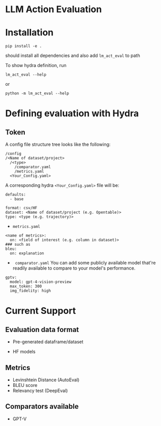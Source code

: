 # LLM Action Evaluation

# Installation
```
pip install -e .
```
should install all dependencies and also add `lm_act_eval` to path

To show hydra definition, run
``` 
lm_act_eval --help
```
or 
```
python -m lm_act_eval --help
```

# Defining evaluation with Hydra
## Token 
A config file structure tree looks like the following:
``` example file structure
/config
/<Name of dataset/project>
  /<type>
    /comparator.yaml
    /metrics.yaml
  <Your_Config.yaml>
```
A corresponding hydra `<Your_Config.yaml>` file will be:
```
defaults:
  - base
  
format: csv/HF
dataset: <Name of dataset/project (e.g. Opentable)>
type: <type (e.g. trajectory)>
```
* `metrics.yaml`

```
<name of metrics>:
  on: <field of interest (e.g. column in dataset)>
### such as
bleu:
  on: explanation
```
* ` comparator.yaml`
You can add some publicly available model that're readily available to compare to your model's performance.
```
gptv:
  model: gpt-4-vision-preview
  max_token: 300
  img_fidelity: high
```
# Current Support
## Evaluation data format

* Pre-generated dataframe/dataset

* HF models

## Metrics

* Levinshtein Distance (AutoEval)
* BLEU score 
* Relevancy test (DeepEval)

## Comparators available

* GPT-V


